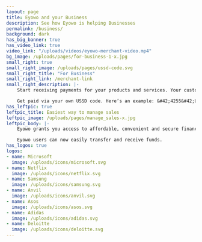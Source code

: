 ```yaml
---
layout: page
title: Eyowo and your Business
description: See how Eyowo is helping Businesses
permalink: /business/
background: dark
has_big_banner: true
has_video_link: true
video_link: "/uploads/videos/eyowo-merchant-video.mp4"
bg_image: /uploads/pages/for-business-1-x.jpg
small_right: true
small_right_image: /uploads/pages/ussd-code.svg
small_right_title: "For Business"
small_right_link: /merchant-link
small_right_description: |-
    Start receiving payments for your products and services. Your customers can now make instant online and offline payments. Add merchants and tills on your dashboard while monitoring your flow of income.

    Get paid via your own USSD code. Here’s an example: &#42;4255&#42;Unique-Code&#35;.
has_leftpic: true
leftpic_title: Easiest way to manage sales
leftpic_image: /uploads/pages/manage_sales-x.jpg
leftpic_body: |-
    Eyowo grants you access to affordable, convenient and secure financial transactions. It affords you the opportunity to make payments whenever, and however you want it.

    Eyowo users can now easily transfer and receive funds.
has_logos: true
logos:
- name: Microsoft
  image: /uploads/icons/microsoft.svg
- name: Netflix
  image: /uploads/icons/netflix.svg
- name: Samsung
  image: /uploads/icons/samsung.svg
- name: Anvil
  image: /uploads/icons/anvil.svg
- name: Asos
  image: /uploads/icons/asos.svg
- name: Adidas
  image: /uploads/icons/adidas.svg
- name: Deloitte
  image: /uploads/icons/deloitte.svg
---
```


